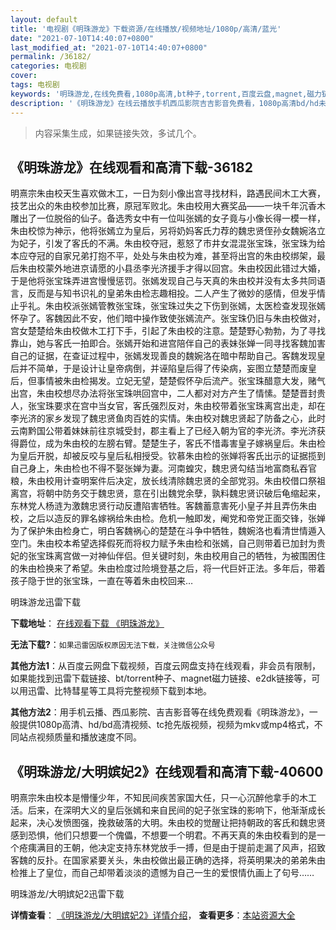 ```yaml
---
layout: default
title: '电视剧《明珠游龙》下载资源/在线播放/视频地址/1080p/高清/蓝光'
date: "2021-07-10T14:40:07+0800"
last_modified_at: "2021-07-10T14:40:07+0800"
permalink: /36182/
categories: 电视剧
cover:
tags: 电视剧
keywords: '明珠游龙,在线免费看,1080p高清,bt种子,torrent,百度云盘,magnet,磁力链,迅雷下载资源'
description: '《明珠游龙》在线云播放手机西瓜影院吉吉影音免费看，1080p高清bd/hd未删减完整版和tc抢先枪版，mkv/mp4格式，附带bt/torrent种子、magnet/磁力链、百度云盘、网盘资源迅雷下载链接'
---
```


>内容采集生成，如果链接失效，多试几个。


## 《明珠游龙》在线观看和高清下载-36182

明熹宗朱由校天生喜欢做木工，一日为刻小像出宫寻找材料，路遇民间木工大赛，技艺出众的朱由校参加比赛，原冠军败北。朱由校用大赛奖品——一块千年沉香木雕出了一位脱俗的仙子。备选秀女中有一位叫张嫣的女子竟与小像长得一模一样，朱由校惊为神示，他将张嫣立为皇后，另将奶妈客氏力荐的魏忠贤侄孙女魏婉洛立为妃子，引发了客氏的不满。朱由校夺冠，惹怒了市井女混混张宝珠，张宝珠为给本应夺冠的自家兄弟打抱不平，处处与朱由校为难，甚至将出宫的朱由校绑架，最后朱由校蒙外地进京请愿的小县丞李光济援手才得以回宫。朱由校因此错过大婚，于是他将张宝珠弄进宫慢慢惩罚。张嫣发现自己与天真的朱由校并没有太多共同语言，反而是与知书识礼的皇弟朱由检志趣相投。二人产生了微妙的感情，但发乎情止乎礼。朱由校派张嫣管教张宝珠，张宝珠过失之下伤到张嫣，太医检查发现张嫣怀孕了。客魏因此不安，他们暗中操作致使张嫣流产。张宝珠仍旧与朱由校做对，宫女楚楚给朱由校做木工打下手，引起了朱由校的注意。楚楚野心勃勃，为了寻找靠山，她与客氏一拍即合。张嫣开始和进宫陪伴自己的表妹张婵一同寻找客魏加害自己的证据，在查证过程中，张嫣发现善良的魏婉洛在暗中帮助自己。客魏发现皇后并不简单，于是设计让皇帝病倒，并诬陷皇后得了传染病，妄图立楚楚而废皇后，但事情被朱由检揭发。立妃无望，楚楚假怀孕后流产。张宝珠醋意大发，赌气出宫，朱由校想尽办法将张宝珠哄回宫中，二人都对对方产生了情愫。楚楚晋封贵人，张宝珠要求在宫中当女官，客氏强烈反对，朱由校带着张宝珠离宫出走，却在李光济的家乡发现了魏忠贤鱼肉百姓的实情。朱由校对魏忠贤起了防备之心，此时云南黔国公带着妹妹前往京城受封，郡主看上了已经入朝为官的李光济。李光济获得爵位，成为朱由校的左膀右臂。楚楚生子，客氏不惜毒害皇子嫁祸皇后。朱由检为皇后开脱，却被反咬与皇后私相授受。钦慕朱由检的张婵将客氏出示的证据揽到自己身上，朱由检也不得不娶张婵为妻。河南蝗灾，魏忠贤勾结当地富商私吞官粮，朱由校用计查明案件后决定，放长线清除魏忠贤的全部党羽。朱由校借口祭祖离宫，将朝中防务交于魏忠贤，意在引出魏党余孽，孰料魏忠贤识破后龟缩起来，东林党人杨涟为激魏忠贤行动反遭陷害牺牲。客魏蓄意害死小皇子并且弄伤朱由校，之后以造反的罪名嫁祸给朱由检。危机一触即发，阉党和帝党正面交锋，张婵为了保护朱由检身亡，明白客魏祸心的楚楚在斗争中牺牲，魏婉洛也看清世情遁入空门。朱由校本希望选择假死而将权力赋予朱由检和张嫣，自己则带着已加封为贵妃的张宝珠离宫做一对神仙伴侣。但关键时刻，朱由校用自己的牺牲，为被围困住的朱由检换来了希望。朱由检度过险境登基之后，将一代巨奸正法。多年后，带着孩子隐于世的张宝珠，一直在等着朱由校回来…


明珠游龙迅雷下载

**下载地址**： [在线观看下载 《明珠游龙》](https://www.993dy.com//vod-detail-id-35556.html) 


**无法下载?**：`如果迅雷因版权原因无法下载，关注微信公众号 `

**其他方法1**：从百度云网盘下载视频，百度云网盘支持在线观看，非会员有限制，如果能找到迅雷下载链接、bt/torrent种子、magnet磁力链接、e2dk链接等，可以用迅雷、比特彗星等工具将完整视频下载到本地。

**其他方法2**：用手机云播、西瓜影院、吉吉影音等在线免费观看《明珠游龙》，一般提供1080p高清、hd/bd高清视频、tc抢先版视频，视频为mkv或mp4格式，不同站点视频质量和播放速度不同。


## 《明珠游龙/大明嫔妃2》在线观看和高清下载-40600

明熹宗朱由校本是懵懂少年，不知民间疾苦家国大任，只一心沉醉他拿手的木工活。后来，在深明大义的皇后张嫣和来自民间的妃子张宝珠的影响下，他渐渐成长起来，决心发愤图强，挽救破落的大明。朱由校的觉醒让把持朝政的客氏和魏忠贤感到恐惧，他们只想要一个傀儡，不想要一个明君。不再天真的朱由校看到的是一个疮痍满目的王朝，他决定支持东林党放手一搏，但是由于提前走漏了风声，招致客魏的反扑。在国家紧要关头，朱由校做出最正确的选择，将英明果决的弟弟朱由检推上了皇位，而自己却带着淡淡的遗憾为自己一生的爱恨情仇画上了句号&hellip;…


明珠游龙/大明嫔妃2迅雷下载

**详情查看**： [《明珠游龙/大明嫔妃2》详情介绍](/movie/40600/)， **查看更多**：[本站资源大全](/movie/t/all/)

